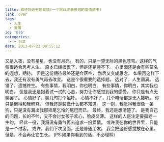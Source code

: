 ```yaml
---
title: 致终将逝去的爱情(一个屌丝逆袭失败的爱情遗书)
link: over
tags:
  - 人生
  - 爱情
id: '676'
categories:
  - - 分享
date: 2013-07-22 00:55:12
---
```


又是入夜，没有星星，也没有月亮。 有的，只是一望无际的黑色苍穹。这样的气氛很适合思考人生。 原本已经很累了，但是还是睡不下。 心里面还是会有些莫名的遐想，期待。 但是这份期待最终还是会落空， 然后又变成思念。 如果再这样下去，我还有没有勇气再去改变。 这是个很重要的选择题。 选对了，人生圆满。 选错了，遗憾终生。 有些事情，我明白，你也明白。 有些事情，你明白，其实我也明白。 但是我还是抱着试一试的心态，努力让你感觉到我的感受。 你只是有点无聊罢了。 心情好了，聊几句打个招呼。 心情不好了，几个电话都是无人接听。 你只是懒得和我解释。 但我还是装做什么都不知道。 这一刻，我觉得我很像一条狗，只是没有漏出我那摇尾乞怜的尾巴而已。 最终，我还是想清楚了。 是我自己的问题，长的不帅，又不会讨女孩子欢心，脸皮又薄。 这样的人是注定要孤老一生的。 经此一役，我将没有勇气再去追求一份爱情。 或许我在你的世界里，只能是一个过客。 或许，我们下次见面，还是普通朋友。 我会把这份感觉放在心里。 但是，不会再让它生长。 (PS:如果你看到的话，不必理睬)